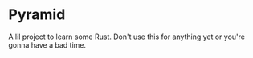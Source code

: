 # Pyramid
A lil project to learn some Rust. Don't use this for anything yet or you're gonna have a bad time.
